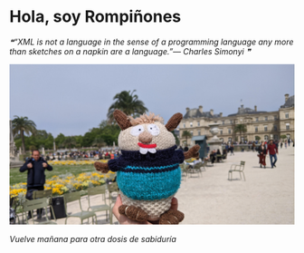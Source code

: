 # Hola, soy Rompiñones

<!--STARTS_HERE_QUOTE_README-->
<i>❝“XML is not a language in the sense of a programming language any more than sketches on a napkin are a language.”— Charles Simonyi   ❞</i>
<!--ENDS_HERE_QUOTE_README-->

<!--START_SECTION:update_image-->
![alt text](https://raw.githubusercontent.com/focaalvarez/rompinones/main/.github/images/IMG_20220501_123031.jpg?raw=true)
<!--END_SECTION:update_image-->

*Vuelve mañana para otra dosis de sabiduría*
